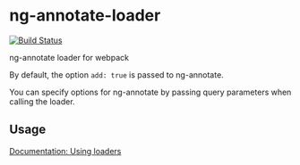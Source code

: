 # ng-annotate-loader
[![Build Status](https://travis-ci.org/larrifax/ng-annotate-loader.svg?branch=master)](https://travis-ci.org/larrifax/ng-annotate-loader)

ng-annotate loader for webpack

By default, the option `add: true` is passed to ng-annotate.

You can specify options for ng-annotate by passing query parameters when calling the loader.

## Usage

[Documentation: Using loaders](http://webpack.github.io/docs/using-loaders.html)

